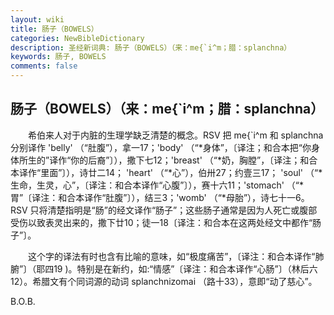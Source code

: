 ```yaml
---
layout: wiki
title: 肠子（BOWELS）
categories: NewBibleDictionary
description: 圣经新词典: 肠子（BOWELS）（来：me{`i^m；腊：splanchna）
keywords: 肠子, BOWELS
comments: false
---
```


## 肠子（BOWELS）（来：me{`i^m；腊：splanchna）

　　希伯来人对于内脏的生理学缺乏清楚的概念。RSV 把 me{`i^m 和 splanchna 分别译作 'belly' （“肚腹”），拿一17；'body' （“*身体”，〔译注；和合本把“你身体所生的”译作“你的后裔”〕），撒下七12；'breast' （“*奶，胸膛”，〔译注；和合本译作“里面”〕），诗廿二14； 'heart' （“*心”），伯卅27；约壹三17； 'soul' （“*生命，生灵，心”，〔译注：和合本译作“心腹”〕），赛十六11；'stomach' （“*胃”〔译注：和合本译作“肚腹”〕），结三3；'womb' （“*母胎”），诗七十一6。RSV 只将清楚指明是“肠”的经文译作“肠子”；这些肠子通常是因为人死亡或腹部受伤以致表灵出来的，撒下廿10；徒一18〔译注：和合本在这两处经文中都作“肠子”〕。

　　这个字的译法有时也含有比喻的意味，如“极度痛苦”，〔译注：和合本译作“肺腑”〕（耶四19 )。特别是在新约，如:“情感”〔译注：和合本译作“心肠”〕（林后六12）。希腊文有个同词源的动词 splanchnizomai （路十33），意即“动了慈心”。

B.O.B.






